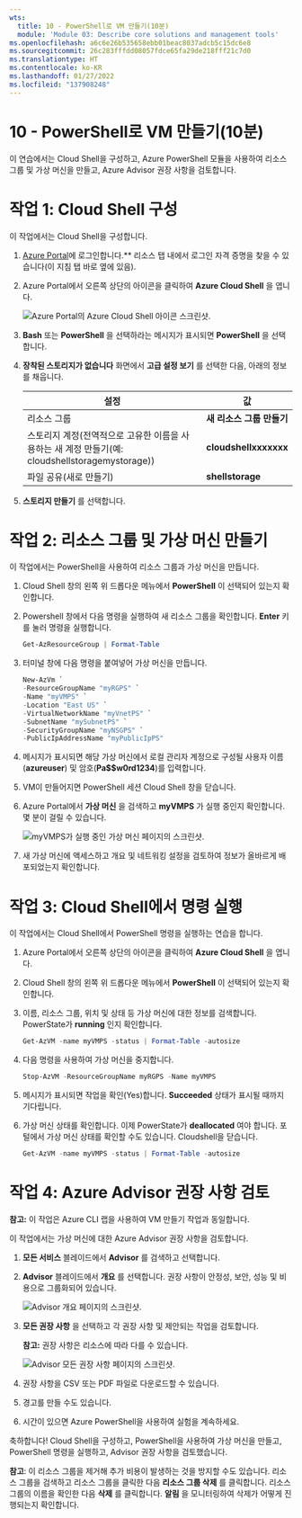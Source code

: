 ```yaml
---
wts:
  title: 10 - PowerShell로 VM 만들기(10분)
  module: 'Module 03: Describe core solutions and management tools'
ms.openlocfilehash: a6c6e26b535658ebb01beac8037adcb5c15dc6e8
ms.sourcegitcommit: 26c283fffdd08057fdce65fa29de218fff21c7d0
ms.translationtype: HT
ms.contentlocale: ko-KR
ms.lasthandoff: 01/27/2022
ms.locfileid: "137908248"
---
```

# <a name="10---create-a-vm-with-powershell-10-min"></a>10 - PowerShell로 VM 만들기(10분)

이 연습에서는 Cloud Shell을 구성하고, Azure PowerShell 모듈을 사용하여 리소스 그룹 및 가상 머신을 만들고, Azure Advisor 권장 사항을 검토합니다. 

# <a name="task-1-configure-the-cloud-shell"></a>작업 1: Cloud Shell 구성 

이 작업에서는 Cloud Shell을 구성합니다. 

1. [Azure Portal](https://portal.azure.com)에 로그인합니다.** 리소스 탭 내에서 로그인 자격 증명을 찾을 수 있습니다(이 지침 탭 바로 옆에 있음).
2. Azure Portal에서 오른쪽 상단의 아이콘을 클릭하여 **Azure Cloud Shell** 을 엽니다.

    ![Azure Portal의 Azure Cloud Shell 아이콘 스크린샷.](../images/1002.png)

3. **Bash** 또는 **PowerShell** 을 선택하라는 메시지가 표시되면 **PowerShell** 을 선택합니다.

4. **장착된 스토리지가 없습니다** 화면에서 **고급 설정 보기** 를 선택한 다음, 아래의 정보를 채웁니다.

    | 설정 | 값 |
    |  -- | -- |
    | 리소스 그룹 | **새 리소스 그룹 만들기** |
    | 스토리지 계정(전역적으로 고유한 이름을 사용하는 새 계정 만들기(예: cloudshellstoragemystorage)) | **cloudshellxxxxxxx** |
    | 파일 공유(새로 만들기) | **shellstorage** |

5. **스토리지 만들기** 를 선택합니다.

# <a name="task-2-create-a-resource-group-and-virtual-machine"></a>작업 2: 리소스 그룹 및 가상 머신 만들기

이 작업에서는 PowerShell을 사용하여 리소스 그룹과 가상 머신을 만듭니다.  

1. Cloud Shell 창의 왼쪽 위 드롭다운 메뉴에서 **PowerShell** 이 선택되어 있는지 확인합니다.

2. Powershell 창에서 다음 명령을 실행하여 새 리소스 그룹을 확인합니다. **Enter** 키를 눌러 명령을 실행합니다.

    ```PowerShell
    Get-AzResourceGroup | Format-Table
    ```

3. 터미널 창에 다음 명령을 붙여넣어 가상 머신을 만듭니다. 

    ```PowerShell
    New-AzVm `
    -ResourceGroupName "myRGPS" `
    -Name "myVMPS" `
    -Location "East US" `
    -VirtualNetworkName "myVnetPS" `
    -SubnetName "mySubnetPS" `
    -SecurityGroupName "myNSGPS" `
    -PublicIpAddressName "myPublicIpPS"
    ```
    
4. 메시지가 표시되면 해당 가상 머신에서 로컬 관리자 계정으로 구성될 사용자 이름(**azureuser**) 및 암호(**Pa$$w0rd1234**)를 입력합니다.

5. VM이 만들어지면 PowerShell 세션 Cloud Shell 창을 닫습니다.

6. Azure Portal에서 **가상 머신** 을 검색하고 **myVMPS** 가 실행 중인지 확인합니다. 몇 분이 걸릴 수 있습니다.

    ![myVMPS가 실행 중인 가상 머신 페이지의 스크린샷.](../images/1001.png)

7. 새 가상 머신에 액세스하고 개요 및 네트워킹 설정을 검토하여 정보가 올바르게 배포되었는지 확인합니다. 

# <a name="task-3-execute-commands-in-the-cloud-shell"></a>작업 3: Cloud Shell에서 명령 실행

이 작업에서는 Cloud Shell에서 PowerShell 명령을 실행하는 연습을 합니다. 

1. Azure Portal에서 오른쪽 상단의 아이콘을 클릭하여 **Azure Cloud Shell** 을 엽니다.

2. Cloud Shell 창의 왼쪽 위 드롭다운 메뉴에서 **PowerShell** 이 선택되어 있는지 확인합니다.

3. 이름, 리소스 그룹, 위치 및 상태 등 가상 머신에 대한 정보를 검색합니다. PowerState가 **running** 인지 확인합니다.

    ```PowerShell
    Get-AzVM -name myVMPS -status | Format-Table -autosize
    ```

4. 다음 명령을 사용하여 가상 머신을 중지합니다. 

    ```PowerShell
    Stop-AzVM -ResourceGroupName myRGPS -Name myVMPS
    ```
5. 메시지가 표시되면 작업을 확인(Yes)합니다. **Succeeded** 상태가 표시될 때까지 기다립니다.

6. 가상 머신 상태를 확인합니다. 이제 PowerState가 **deallocated** 여야 합니다. 포털에서 가상 머신 상태를 확인할 수도 있습니다. Cloudshell을 닫습니다.

    ```PowerShell
    Get-AzVM -name myVMPS -status | Format-Table -autosize
    ```

# <a name="task-4-review-azure-advisor-recommendations"></a>작업 4: Azure Advisor 권장 사항 검토

**참고:** 이 작업은 Azure CLI 랩을 사용하여 VM 만들기 작업과 동일합니다. 

이 작업에서는 가상 머신에 대한 Azure Advisor 권장 사항을 검토합니다. 

1. **모든 서비스** 블레이드에서 **Advisor** 를 검색하고 선택합니다. 

2. **Advisor** 블레이드에서 **개요** 를 선택합니다. 권장 사항이 안정성, 보안, 성능 및 비용으로 그룹화되어 있습니다. 

    ![Advisor 개요 페이지의 스크린샷. ](../images/1003.png)

3. **모든 권장 사항** 을 선택하고 각 권장 사항 및 제안되는 작업을 검토합니다. 

    **참고:** 권장 사항은 리소스에 따라 다를 수 있습니다. 

    ![Advisor 모든 권장 사항 페이지의 스크린샷. ](../images/1004.png)

4. 권장 사항을 CSV 또는 PDF 파일로 다운로드할 수 있습니다. 

5. 경고를 만들 수도 있습니다. 

6. 시간이 있으면 Azure PowerShell을 사용하여 실험을 계속하세요. 

축하합니다! Cloud Shell을 구성하고, PowerShell을 사용하여 가상 머신을 만들고, PowerShell 명령을 실행하고, Advisor 권장 사항을 검토했습니다.

**참고**: 이 리소스 그룹을 제거해 추가 비용이 발생하는 것을 방지할 수도 있습니다. 리소스 그룹을 검색하고 리소스 그룹을 클릭한 다음 **리소스 그룹 삭제** 를 클릭합니다. 리소스 그룹의 이름을 확인한 다음 **삭제** 를 클릭합니다. **알림** 을 모니터링하여 삭제가 어떻게 진행되는지 확인합니다.
